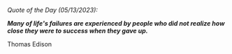*Quote of the Day (05/13/2023):*

_**Many of life's failures are experienced by people who did not realize how close they were to success when they gave up.**_

Thomas Edison
